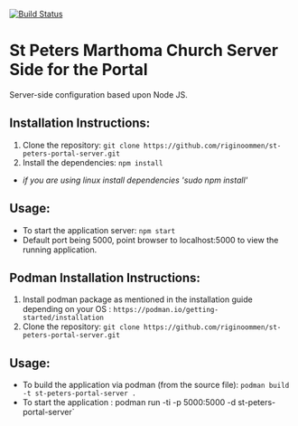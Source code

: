 [![Build Status](https://semaphoreci.com/api/v1/riginoommen/st-peters-portal-server/branches/master/badge.svg)](https://semaphoreci.com/riginoommen/st-peters-portal-server)

St Peters Marthoma Church Server Side for the Portal
========================================

Server-side configuration based upon Node JS.

Installation Instructions:
--------------------------

 1. Clone the repository: `git clone https://github.com/riginoommen/st-peters-portal-server.git`
 2. Install the dependencies: `npm install`
 
 * _if you are using linux install dependencies 'sudo npm install'_  

Usage:
------

 * To start the application server: `npm start`
 * Default port being 5000, point browser to localhost:5000 to view the running application. 

Podman Installation Instructions:
-------------------------
1. Install podman package as mentioned in the installation guide depending on your OS : `https://podman.io/getting-started/installation`  
2. Clone the repository: `git clone https://github.com/riginoommen/st-peters-portal-server.git`

Usage:
------
  * To build the application via podman (from the source file): `podman build -t st-peters-portal-server .`
  * To start the application : podman run -ti -p 5000:5000 -d st-peters-portal-server`
